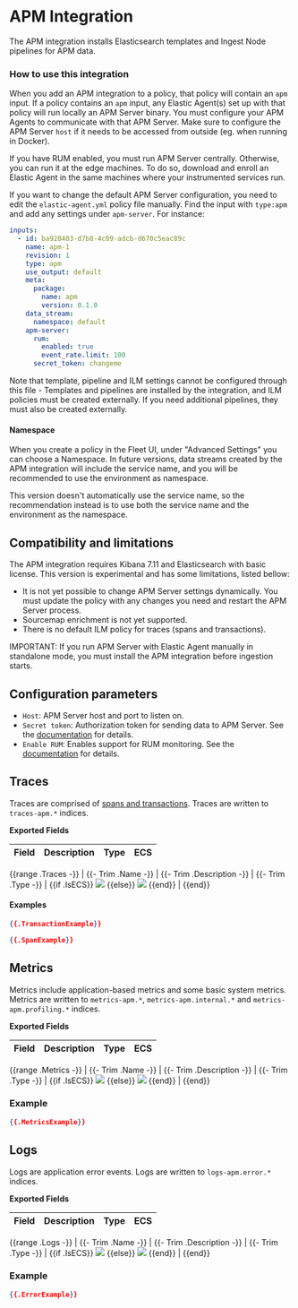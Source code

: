 # APM Integration

The APM integration installs Elasticsearch templates and Ingest Node pipelines for APM data.

### How to use this integration

When you add an APM integration to a policy, that policy will contain an `apm` input.
If a policy contains an `apm` input, any Elastic Agent(s) set up with that policy will run locally an APM Server binary.
You must configure your APM Agents to communicate with that APM Server.
Make sure to configure the APM Server `host` if it needs to be accessed from outside (eg. when running in Docker).

If you have RUM enabled, you must run APM Server centrally. Otherwise, you can run it at the edge machines.
To do so, download and enroll an Elastic Agent in the same machines where your instrumented services run.

If you want to change the default APM Server configuration, you need to edit the `elastic-agent.yml` policy file manually.
Find the input with `type:apm` and add any settings under `apm-server`.
For instance:

```yaml
inputs:
  - id: ba928403-d7b8-4c09-adcb-d670c5eac89c
    name: apm-1
    revision: 1
    type: apm
    use_output: default
    meta:
      package:
        name: apm
        version: 0.1.0
    data_stream:
      namespace: default
    apm-server:
      rum:
        enabled: true
        event_rate.limit: 100
      secret_token: changeme
```

Note that template, pipeline and ILM settings cannot be configured through this file - Templates and pipelines are installed by the integration,
and ILM policies must be created externally. If you need additional pipelines, they must also be created externally.

#### Namespace

When you create a policy in the Fleet UI, under "Advanced Settings" you can choose a Namespace.
In future versions, data streams created by the APM integration will include the service name,
and you will be recommended to use the environment as namespace.

This version doesn't automatically use the service name, so the recommendation instead is to use
both the service name and the environment as the namespace.

## Compatibility and limitations

The APM integration requires Kibana 7.11 and Elasticsearch with basic license.
This version is experimental and has some limitations, listed bellow:

- It is not yet possible to change APM Server settings dynamically.
You must update the policy with any changes you need and restart the APM Server process.
- Sourcemap enrichment is not yet supported.
- There is no default ILM policy for traces (spans and transactions).

IMPORTANT: If you run APM Server with Elastic Agent manually in standalone mode, you must install the APM integration before ingestion starts.

## Configuration parameters

- `Host`: APM Server host and port to listen on.
- `Secret token`: Authorization token for sending data to APM Server. See the [documentation](https://www.elastic.co/guide/en/apm/server/current/configuration-rum.html) for details.
- `Enable RUM`: Enables support for RUM monitoring. See the [documentation](https://www.elastic.co/guide/en/apm/server/current/configuration-rum.html) for details.


## Traces

Traces are comprised of [spans and transactions](https://www.elastic.co/guide/en/apm/get-started/current/apm-data-model.html).
Traces are written to `traces-apm.*` indices.

**Exported Fields**

| Field | Description | Type | ECS |
|---|---|---|:---:|
{{range .Traces -}}
| {{- Trim .Name -}} | {{- Trim .Description -}} | {{- Trim .Type -}} | {{if .IsECS}} ![](https://doc-icons.s3.us-east-2.amazonaws.com/icon-yes.png) {{else}} ![](https://doc-icons.s3.us-east-2.amazonaws.com/icon-no.png) {{end}} |
{{end}}

#### Examples

```json
{{.TransactionExample}}
```

```json
{{.SpanExample}}
```


## Metrics

Metrics include application-based metrics and some basic system metrics.
Metrics are written to `metrics-apm.*`, `metrics-apm.internal.*` and `metrics-apm.profiling.*` indices.

**Exported Fields**

| Field | Description | Type | ECS |
|---|---|---|:---:|
{{range .Metrics -}}
| {{- Trim .Name -}} | {{- Trim .Description -}} | {{- Trim .Type -}} | {{if .IsECS}} ![](https://doc-icons.s3.us-east-2.amazonaws.com/icon-yes.png) {{else}} ![](https://doc-icons.s3.us-east-2.amazonaws.com/icon-no.png) {{end}} |
{{end}}

### Example

```json
{{.MetricsExample}}
```

## Logs

Logs are application error events.
Logs are written to `logs-apm.error.*` indices.

**Exported Fields**

| Field | Description | Type | ECS |
|---|---|---|:---:|
{{range .Logs -}}
| {{- Trim .Name -}} | {{- Trim .Description -}} | {{- Trim .Type -}} | {{if .IsECS}} ![](https://doc-icons.s3.us-east-2.amazonaws.com/icon-yes.png) {{else}} ![](https://doc-icons.s3.us-east-2.amazonaws.com/icon-no.png) {{end}} |
{{end}}

### Example

```json
{{.ErrorExample}}
```
